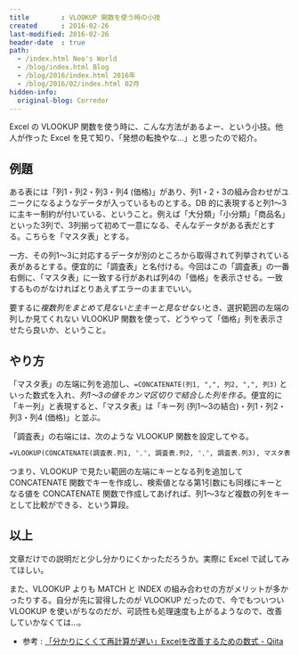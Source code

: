 ```yaml
---
title        : VLOOKUP 関数を使う時の小技
created      : 2016-02-26
last-modified: 2016-02-26
header-date  : true
path:
  - /index.html Neo's World
  - /blog/index.html Blog
  - /blog/2016/index.html 2016年
  - /blog/2016/02/index.html 02月
hidden-info:
  original-blog: Corredor
---
```


Excel の VLOOKUP 関数を使う時に、こんな方法があるよー、という小技。他人が作った Excel を見て知り、「発想の転換やな…」と思ったので紹介。

## 例題

ある表には「列1・列2・列3・列4 (価格)」があり、列1・2・3の組み合わせがユニークになるようなデータが入っているものとする。DB 的に表現すると列1～3に主キー制約が付いている、ということ。例えば「大分類」「小分類」「商品名」といった3列で、3列揃って初めて一意になる、そんなデータがある表だとする。こちらを「マスタ表」とする。

一方、その列1～3に対応するデータが別のところから取得されて列挙されている表があるとする。便宜的に「調査表」と名付ける。今回はこの「調査表」の一番右側に、「マスタ表」に一致する行があれば列4の「価格」を表示させる。一致するものがなければとりあえずエラーのままでいい。

要するに*複数列をまとめて見ないと主キーと見なせない*とき、選択範囲の左端の列しか見てくれない VLOOKUP 関数を使って、どうやって「価格」列を表示させたら良いか、ということ。

## やり方

「マスタ表」の左端に列を追加し、`=CONCATENATE(列1, ",", 列2, ",", 列3)` といった数式を入れ、*列1～3の値をカンマ区切りで結合した列を作る*。便宜的に「キー列」と表現すると、「マスタ表」は「キー列 (列1～3の結合)・列1・列2・列3・列4 (価格)」と並ぶ。

「調査表」の右端には、次のような VLOOKUP 関数を設定してやる。

```vb
=VLOOKUP(CONCATENATE(調査表.列1, ",", 調査表.列2, ",", 調査表.列3), マスタ表.キー列:マスタ表.列4, 5, false)
```

つまり、VLOOKUP で見たい範囲の左端にキーとなる列を追加して CONCATENATE 関数でキーを作成し、検索値となる第1引数にも同様にキーとなる値を CONCATENATE 関数で作成してあげれば、列1～3など複数の列をキーとして比較ができる、という算段。

## 以上

文章だけでの説明だと少し分かりにくかっただろうか。実際に Excel で試してみてほしい。

また、VLOOKUP よりも MATCH と INDEX の組み合わせの方がメリットが多かったりする。自分が先に習得したのが VLOOKUP だったので、今でもついつい VLOOKUP を使いがちなのだが、可読性も処理速度も上がるようなので、改善していかなくては…。

- 参考 : [「分かりにくくて再計算が遅い」Excelを改善するための数式 - Qiita](http://qiita.com/ksksk/items/d6f78140bd8f05483772)
